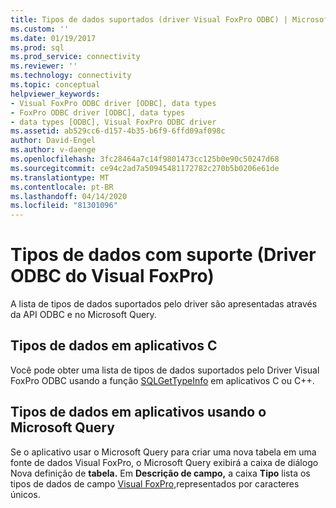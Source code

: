 ```yaml
---
title: Tipos de dados suportados (driver Visual FoxPro ODBC) | Microsoft Docs
ms.custom: ''
ms.date: 01/19/2017
ms.prod: sql
ms.prod_service: connectivity
ms.reviewer: ''
ms.technology: connectivity
ms.topic: conceptual
helpviewer_keywords:
- Visual FoxPro ODBC driver [ODBC], data types
- FoxPro ODBC driver [ODBC], data types
- data types [ODBC], Visual FoxPro ODBC driver
ms.assetid: ab529cc6-d157-4b35-b6f9-6ffd09af098c
author: David-Engel
ms.author: v-daenge
ms.openlocfilehash: 3fc28464a7c14f9801473cc125b0e90c50247d68
ms.sourcegitcommit: ce94c2ad7a50945481172782c270b5b0206e61de
ms.translationtype: MT
ms.contentlocale: pt-BR
ms.lasthandoff: 04/14/2020
ms.locfileid: "81301096"
---
```

# <a name="supported-data-types-visual-foxpro-odbc-driver"></a>Tipos de dados com suporte (Driver ODBC do Visual FoxPro)
A lista de tipos de dados suportados pelo driver são apresentadas através da API ODBC e no Microsoft Query.  
  
## <a name="data-types-in-c-applications"></a>Tipos de dados em aplicativos C  
 Você pode obter uma lista de tipos de dados suportados pelo Driver Visual FoxPro ODBC usando a função [SQLGetTypeInfo](../../odbc/microsoft/sqlgettypeinfo-visual-foxpro-odbc-driver.md) em aplicativos C ou C++.  
  
## <a name="data-types-in-applications-using-microsoft-query"></a>Tipos de dados em aplicativos usando o Microsoft Query  
 Se o aplicativo usar o Microsoft Query para criar uma nova tabela em uma fonte de dados Visual FoxPro, o Microsoft Query exibirá a caixa de diálogo Nova definição de **tabela.** Em **Descrição de campo,** a caixa **Tipo** lista os tipos de dados de campo [Visual FoxPro,](../../odbc/microsoft/visual-foxpro-field-data-types.md)representados por caracteres únicos.
